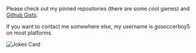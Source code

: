 Please check out my pinned repositories (there are some cool games) and [Github Gists](https://gist.github.com/gosoccerboy5). 

If you want to contact me somewhere else, my username is gosoccerboy5 on most platforms.

![Jokes Card](https://readme-jokes.vercel.app/api)
<!--![Language Percentage](https://github-readme-stats.vercel.app/api/top-langs/?username=gosoccerboy5&theme=github_dark)-->
